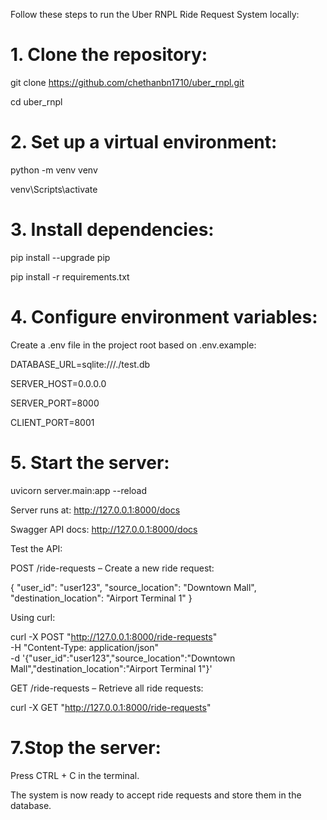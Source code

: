 Follow these steps to run the Uber RNPL Ride Request System locally:

# 1. Clone the repository:

git clone https://github.com/chethanbn1710/uber_rnpl.git

cd uber_rnpl


# 2. Set up a virtual environment:

python -m venv venv  

venv\Scripts\activate       

# 3. Install dependencies:

pip install --upgrade pip

pip install -r requirements.txt


# 4. Configure environment variables:

Create a .env file in the project root based on .env.example:

DATABASE_URL=sqlite:///./test.db

SERVER_HOST=0.0.0.0

SERVER_PORT=8000

CLIENT_PORT=8001


# 5. Start the server:

uvicorn server.main:app --reload


Server runs at: http://127.0.0.1:8000/docs

Swagger API docs: http://127.0.0.1:8000/docs

Test the API:

POST /ride-requests – Create a new ride request:

{
  "user_id": "user123",
  "source_location": "Downtown Mall",
  "destination_location": "Airport Terminal 1"
}


Using curl:

curl -X POST "http://127.0.0.1:8000/ride-requests" \
-H "Content-Type: application/json" \
-d '{"user_id":"user123","source_location":"Downtown Mall","destination_location":"Airport Terminal 1"}'


GET /ride-requests – Retrieve all ride requests:

curl -X GET "http://127.0.0.1:8000/ride-requests"


# 7.Stop the server:

Press CTRL + C in the terminal.

The system is now ready to accept ride requests and store them in the database.

